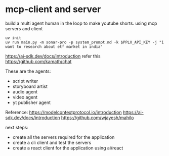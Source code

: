 # mcp-client and server

build a multi agent human in the loop to make youtube shorts. 
using mcp servers and client

```
uv init
uv run main.py -m sonar-pro -p system_prompt.md -k $PPLX_API_KEY -j "i want to research about etf market in india"

```

https://ai-sdk.dev/docs/introduction
refer this https://github.com/kamath/chat

<!--  -->

These are the agents:

- script writer
- storyboard artist
- audio agent
- video agent
- yt publisher agent

Reference: 
https://modelcontextprotocol.io/introduction
https://ai-sdk.dev/docs/introduction
https://github.com/wjayesh/mahilo

next steps: 

 - create all the servers required for the application
 - create a cli client and test the servers
 - create a react client for the application using ai/react

